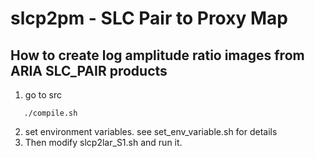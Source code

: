 # slcp2pm - SLC Pair to Proxy Map

## How to create log amplitude ratio images from ARIA SLC_PAIR products

1. go to src
```
   ./compile.sh
```
2. set environment variables. see set_env_variable.sh for details
3. Then modify slcp2lar_S1.sh and run it.
